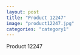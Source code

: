 ```yaml
---
layout: post
title: "Product 12247"
image: "product12247.jpg"
categories: "category1"
---
```

Product 12247
